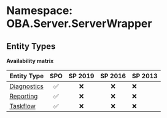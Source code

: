 # Namespace: OBA.Server.ServerWrapper

## Entity Types

**Availability matrix**

Entity Type | SPO | SP 2019 | SP 2016 | SP 2013
----------|:---:|:-------:|:-------:|:-------
[Diagnostics](./EntityTypes/Diagnostics.md) | ✅ | ❌ | ❌ | ❌
[Reporting](./EntityTypes/Reporting.md) | ✅ | ❌ | ❌ | ❌
[Taskflow](./EntityTypes/Taskflow.md) | ✅ | ❌ | ❌ | ❌